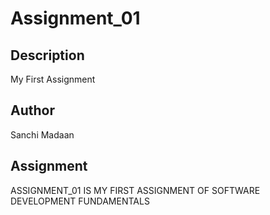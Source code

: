 # Assignment_01
## Description 
My First Assignment
## Author 
Sanchi Madaan
## Assignment
ASSIGNMENT_01 IS MY FIRST ASSIGNMENT OF SOFTWARE DEVELOPMENT FUNDAMENTALS